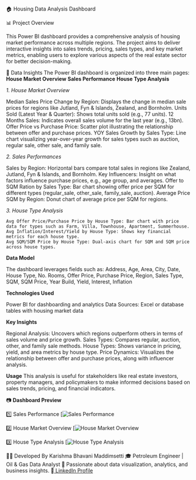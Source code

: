 🏠 Housing Data Analysis Dashboard

📊 Project Overview

This Power BI dashboard provides a comprehensive analysis of housing market performance across multiple regions. The project aims to deliver interactive insights into sales trends, pricing, sales types, and key market metrics, enabling users to explore various aspects of the real estate sector for better decision-making.

🧠 Data Insights
The Power BI dashboard is organized into three main pages:
   **House Market Overview**
   **Sales Performance**
   **House Type Analysis**

_1. House Market Overview_
  
  Median Sales Price Change by Region: Displays the change in median sale prices for regions like Jutland, Fyn & Islands, Zealand, and Bornholm.
  Units Sold (Latest Year & Quarter): Shows total units sold (e.g., 77 units).
  12 Months Sales: Indicates overall sales volume for the last year (e.g., 13bn).
  Offer Price vs Purchase Price: Scatter plot illustrating the relationship between offer and purchase prices.
  YOY Sales Growth by Sales Type: Line chart visualizing year-over-year growth for sales types such as auction, regular sale, other sale, and family sale.

_2. Sales Performances_

   Sales by Region: Horizontal bars compare total sales in regions like Zealand, Jutland, Fyn & Islands, and Bornholm.
   Key Influencers: Insight on what factors influence purchase prices, e.g., age group, and averages.
   Offer to SQM Ration by Sales Type: Bar chart showing offer price per SQM for different types (regular_sale, other_sale, family_sale, auction).
   Average Price SQM by Region: Donut chart of average price per SQM for regions.

_3. House Type Analysis_

    Avg Offer Price/Purchase Price by House Type: Bar chart with price data for types such as Farm, Villa, Townhouse, Apartment, Summerhouse.
    Avg Inflation/Interest/Yield by House Type: Shows key financial metrics for each house type.
    Avg SQM/SQM Price by House Type: Dual-axis chart for SQM and SQM price across house types.

**Data Model**

The dashboard leverages fields such as:
Address, Age, Area, City, Date, House Type, No. Rooms, Offer Price, Purchase Price, Region, Sales Type, SQM, SQM Price, Year Build, Yield, Interest, Inflation

**Technologies Used**

Power BI for dashboarding and analytics
Data Sources: Excel or database tables with housing market data

**Key Insights**

Regional Analysis: Uncovers which regions outperform others in terms of sales volume and price growth.
Sales Types: Compares regular, auction, other, and family sale methods.
House Types: Shows variance in pricing, yield, and area metrics by house type.
Price Dynamics: Visualizes the relationship between offer and purchase prices, along with influencer analysis.

**Usage**
This analysis is useful for stakeholders like real estate investors, property managers, and policymakers to make informed decisions based on sales trends, pricing, and financial indicators.

📷 **Dashboard Preview**


1️⃣ Sales Performance
[![Sales Performance](https://1drv.ms/i/c/0a9c8372bc9e9c41/EVgFqKOd_CxEkCurFDw5i7MBb4iMfDyi3DE8mGc0AR_Scg?e=Pks8vP)

2️⃣ House Market Overview
[![ House Market Overview](https://1drv.ms/i/c/0a9c8372bc9e9c41/EX6DV8eR_1BHiK2_ZDx_ZGMBAJvS8s_PGKUuB4sTDQAV1g?e=4RlIqg)

3️⃣ House Type Analysis
[![ House Type Analysis ](https://1drv.ms/i/c/0a9c8372bc9e9c41/EZEWforbaOJIoRFp-uBA9mQBigcBuaSKL5uv9M-1o2XKPA?e=aoyIe1)

👩‍💻 Developed By
Karishma Bhavani Maddimsetti 🎓 Petroleum Engineer | Oil & Gas Data Analyst
📍 Passionate about data visualization, analytics, and business insights.
🔗[ LinkedIn Profile](https://www.linkedin.com/in/karishma-bhavani-maddimsetti-petroleumengineer)
